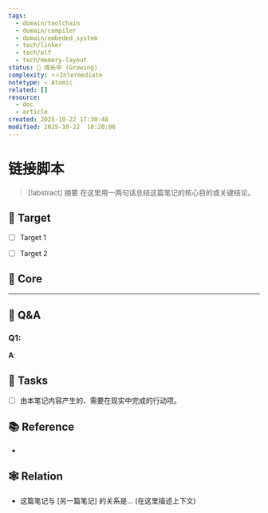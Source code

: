 ```yaml
---
tags:
  - domain/toolchain
  - domain/compiler
  - domain/embeded_system
  - tech/linker
  - tech/elf
  - tech/memory-layout
status: 🌿 成长中 (Growing)
complexity: ⭐️⭐️Intermediate
notetype: ⚛️ Atomic
related: []
resource:
  - doc
  - article
created: 2025-10-22 17:30:48
modified: 2025-10-22  18:20:06
---
```

# 链接脚本

> [!abstract] 摘要 
> 在这里用一两句话总结这篇笔记的核心目的或关键结论。

## 🎯 Target
- [ ] Target 1
- [ ] Target 2



## 📝 Core



---
## 🤔 Q&A

### Q1: 
**A**:


## 🚀 Tasks
- [ ] 由本笔记内容产生的、需要在现实中完成的行动项。

## 📚 Reference
* 

## 🕸️ Relation
* 这篇笔记与 [另一篇笔记] 的关系是... (在这里描述上下文)